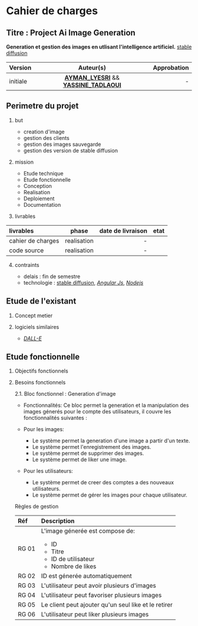 # Cahier de charges

## Titre : Project Ai Image Generation

**Generation et gestion des images en utlisant l'intelligence artificiel.** [stable diffusion](https://github.com/CompVis/stable-diffusion)

| Version  |                                                 Auteur(s)                                                 | Approbation |
| :------- | :-------------------------------------------------------------------------------------------------------: | ----------: |
| initiale | **[AYMAN_LYESRI](https://github.com/AymanLyesri)** && **[YASSINE_TADLAOUI](https://github.com/Gri-ffin)** |           - |

## Perimetre du projet

1. but

   - creation d'image
   - gestion des clients
   - gestion des images sauvegarde
   - gestion des version de stable diffusion

2. mission

   - Etude technique
   - Etude fonctionnelle
   - Conception
   - Realisation
   - Deploiement
   - Documentation

3. livrables

| livrables         |    phase    | date de livraison | etat |
| :---------------- | :---------: | ----------------: | :--: |
| cahier de charges | realisation |                 - |      |
| code source       | realisation |                 - |      |

4. contraints

   - delais : fin de semestre
   - technologie : [stable diffusion](https://github.com/CompVis/stable-diffusion), [_Angular Js_](https://angular.io/), [_Nodejs_](https://nodejs.org/en/)

## Etude de l'existant

1. Concept metier

2. logiciels similaires
   - [_DALL-E_](https://openai.com/dall-e-2/)

## Etude fonctionnelle

1. Objectifs fonctionnels

2. Besoins fonctionnels

   2.1. Bloc fonctionnel : Generation d'image

   - Fonctionnalités:
     Ce bloc permet la generation et la manipulation des images génerés pour le compte des utilisateurs, il couvre les fonctionnalités suivantes :

   - Pour les images:

     - Le système permet la generation d'une image a partir d'un texte.
     - Le système permet l'enregistrement des images.
     - Le système permet de supprimer des images.
     - Le système permet de liker une image.

   - Pour les utilisateurs:

     - Le système permet de creer des comptes a des nouveaux utilisateurs.
     - Le système permet de gérer les images pour chaque utilisateur.

   Règles de gestion

   | Réf   | Description                                                                                                          |
   | :---- | :------------------------------------------------------------------------------------------------------------------- |
   | RG 01 | L'image génerée est compose de: <ul><li>ID</li><li>Titre</li><li>ID de utilisateur</li><li>Nombre de likes</li></ul> |
   | RG 02 | ID est génerée automatiquement                                                                                       |
   | RG 03 | L'utilisateur peut avoir plusieurs d'images                                                                          |
   | RG 04 | L'utilisateur peut favoriser plusieurs images                                                                        |
   | RG 05 | Le client peut ajouter qu'un seul like et le retirer                                                                 |
   | RG 06 | L'utilisateur peut liker plusieurs images                                                                            |
